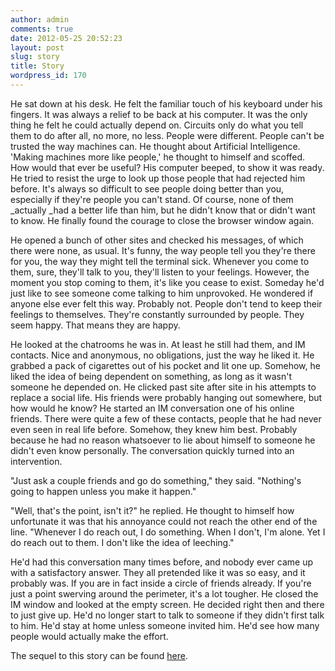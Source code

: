 ```yaml
---
author: admin
comments: true
date: 2012-05-25 20:52:23
layout: post
slug: story
title: Story
wordpress_id: 170
---
```


He sat down at his desk. He felt the familiar touch of his keyboard under his fingers. It was always a relief to be back at his computer. It was the only thing he felt he could actually depend on. Circuits only do what you tell them to do after all, no more, no less. People were different. People can't be trusted the way machines can. He thought about Artificial Intelligence. 'Making machines more like people,' he thought to himself and scoffed. How would that ever be useful? His computer beeped, to show it was ready. He tried to resist the urge to look up those people that had rejected him before. It's always so difficult to see people doing better than you, especially if they're people you can't stand. Of course, none of them _actually _had a better life than him, but he didn't know that or didn't want to know. He finally found the courage to close the browser window again.

<!-- more -->He opened a bunch of other sites and checked his messages, of which there were none, as usual. It's funny, the way people tell you they're there for you, the way they might tell the terminal sick. Whenever you come to them, sure, they'll talk to you, they'll listen to your feelings. However, the moment you stop coming to them, it's like you cease to exist. Someday he'd just like to see someone come talking to him unprovoked. He wondered if anyone else ever felt this way. Probably not. People don't tend to keep their feelings to themselves. They're constantly surrounded by people. They seem happy. That means they are happy.

He looked at the chatrooms he was in. At least he still had them, and IM contacts. Nice and anonymous, no obligations, just the way he liked it. He grabbed a pack of cigarettes out of his pocket and lit one up. Somehow, he liked the idea of being dependent on something, as long as it wasn't someone he depended on. He clicked past site after site in his attempts to replace a social life. His friends were probably hanging out somewhere, but how would he know? He started an IM conversation one of his online friends. There were quite a few of these contacts, people that he had never even seen in real life before. Somehow, they knew him best. Probably because he had no reason whatsoever to lie about himself to someone he didn't even know personally. The conversation quickly turned into an intervention.

"Just ask a couple friends and go do something," they said. "Nothing's going to happen unless you make it happen."

"Well, that's the point, isn't it?" he replied. He thought to himself how unfortunate it was that his annoyance could not reach the other end of the line. "Whenever I do reach out, I do something. When I don't, I'm alone. Yet I do reach out to them. I don't like the idea of leeching."

He'd had this conversation many times before, and nobody ever came up with a satisfactory answer. They all pretended like it was so easy, and it probably was. If you are in fact inside a circle of friends already. If you're just a point swerving around the perimeter, it's a lot tougher. He closed the IM window and looked at the empty screen. He decided right then and there to just give up. He'd no longer start to talk to someone if they didn't first talk to him. He'd stay at home unless someone invited him. He'd see how many people would actually make the effort.

The sequel to this story can be found [here](http://ardaxi.com/177/story-2/).
